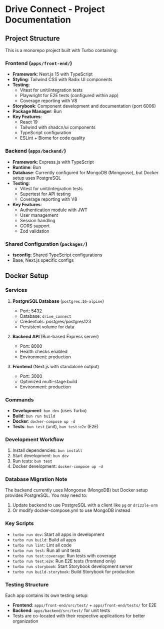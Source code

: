 # Drive Connect - Project Documentation

## Project Structure

This is a monorepo project built with Turbo containing:

### Frontend (`apps/front-end/`)
- **Framework**: Next.js 15 with TypeScript
- **Styling**: Tailwind CSS with Radix UI components
- **Testing**: 
  - Vitest for unit/integration tests
  - Playwright for E2E tests (configured within app)
  - Coverage reporting with V8
- **Storybook**: Component development and documentation (port 6006)
- **Package Manager**: Bun
- **Key Features**: 
  - React 19
  - Tailwind with shadcn/ui components
  - TypeScript configuration
  - ESLint + Biome for code quality

### Backend (`apps/backend/`)
- **Framework**: Express.js with TypeScript
- **Runtime**: Bun
- **Database**: Currently configured for MongoDB (Mongoose), but Docker setup uses PostgreSQL
- **Testing**:
  - Vitest for unit/integration tests
  - Supertest for API testing
  - Coverage reporting with V8
- **Key Features**:
  - Authentication module with JWT
  - User management
  - Session handling
  - CORS support
  - Zod validation

### Shared Configuration (`packages/`)
- **tsconfig**: Shared TypeScript configurations
- Base, Next.js specific configs

## Docker Setup

### Services
1. **PostgreSQL Database** (`postgres:16-alpine`)
   - Port: 5432
   - Database: `drive_connect`
   - Credentials: postgres/postgres123
   - Persistent volume for data

2. **Backend API** (Bun-based Express server)
   - Port: 8000
   - Health checks enabled
   - Environment: production

3. **Frontend** (Next.js with standalone output)
   - Port: 3000
   - Optimized multi-stage build
   - Environment: production

### Commands
- **Development**: `bun dev` (uses Turbo)
- **Build**: `bun run build`
- **Docker**: `docker-compose up -d`
- **Tests**: `bun test` (unit), `bun test:e2e` (E2E)

### Development Workflow
1. Install dependencies: `bun install`
2. Start development: `bun dev`
3. Run tests: `bun test`
4. Docker development: `docker-compose up -d`

### Database Migration Note
The backend currently uses Mongoose (MongoDB) but Docker setup provides PostgreSQL. You may need to:
1. Update backend to use PostgreSQL with a client like `pg` or `drizzle-orm`
2. Or modify docker-compose.yml to use MongoDB instead

### Key Scripts
- `turbo run dev`: Start all apps in development
- `turbo run build`: Build all apps
- `turbo run lint`: Lint all code
- `turbo run test`: Run all unit tests
- `turbo run test:coverage`: Run tests with coverage
- `turbo run test:e2e`: Run E2E tests (frontend only)
- `turbo run storybook`: Start Storybook development server
- `turbo run build-storybook`: Build Storybook for production

### Testing Structure
Each app contains its own testing setup:
- **Frontend**: `apps/front-end/src/test/` + `apps/front-end/tests/` for E2E
- **Backend**: `apps/backend/src/test/` for unit tests
- Tests are co-located with their respective applications for better organization